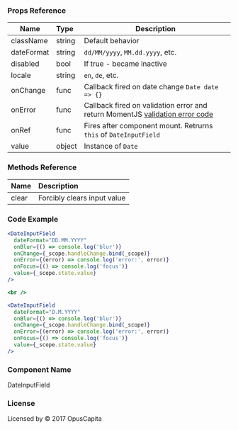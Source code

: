 ### Props Reference

| Name                           | Type                    | Description                                                                                                                   |
| ------------------------------ | :---------------------- | -----------------------------------------------------------                                                                   |
| className                      | string                  | Default behavior                                                                                                              |
| dateFormat                     | string                  | `dd/MM/yyyy`, `MM.dd.yyyy`, etc.                                                                                              |
| disabled                       | bool                    | If true - became inactive                                                                                                     |
| locale                         | string                  | `en`, `de`, etc.                                                                                                              |
| onChange                       | func                    | Callback fired on date change `Date date => {}`                                                                               |
| onError                        | func                    | Callback fired on validation error and return MomentJS [validation error code](https://momentjs.com/docs/#/parsing/is-valid/) |
| onRef                          | func                    | Fires after component mount. Retrurns `this` of `DateInputField`                                                              |
| value                          | object                  | Instance of `Date`                                                                                                            |

### Methods Reference

| Name                           | Description                 |
| ------------------------------ | :----------------------     |
| clear                          | Forcibly clears input value |

### Code Example

```jsx
<DateInputField
  dateFormat="DD.MM.YYYY"
  onBlur={() => console.log('blur')}
  onChange={_scope.handleChange.bind(_scope)}
  onError={(error) => console.log('error:', error)}
  onFocus={() => console.log('focus')}
  value={_scope.state.value}
/>

<br />

<DateInputField
  dateFormat="D.M.YYYY"
  onBlur={() => console.log('blur')}
  onChange={_scope.handleChange.bind(_scope)}
  onError={(error) => console.log('error:', error)}
  onFocus={() => console.log('focus')}
  value={_scope.state.value}
/>
```

### Component Name

DateInputField

### License

Licensed by © 2017 OpusCapita

